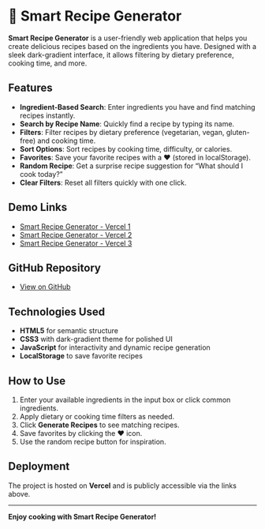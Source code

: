 # 🍳 Smart Recipe Generator

**Smart Recipe Generator** is a user-friendly web application that helps you create delicious recipes based on the ingredients you have. Designed with a sleek dark-gradient interface, it allows filtering by dietary preference, cooking time, and more.

## Features

- **Ingredient-Based Search**: Enter ingredients you have and find matching recipes instantly.  
- **Search by Recipe Name**: Quickly find a recipe by typing its name.  
- **Filters**: Filter recipes by dietary preference (vegetarian, vegan, gluten-free) and cooking time.  
- **Sort Options**: Sort recipes by cooking time, difficulty, or calories.  
- **Favorites**: Save your favorite recipes with a ❤️ (stored in localStorage).  
- **Random Recipe**: Get a surprise recipe suggestion for “What should I cook today?”  
- **Clear Filters**: Reset all filters quickly with one click.  

## Demo Links

- [Smart Recipe Generator - Vercel 1](https://smart-recipe-generator-phi.vercel.app)  
- [Smart Recipe Generator - Vercel 2](https://smart-recipe-generator-git-main-2k22aiml2212190-7670s-projects.vercel.app)  
- [Smart Recipe Generator - Vercel 3](https://smart-recipe-generator-h98jhr2it-2k22aiml2212190-7670s-projects.vercel.app)  

## GitHub Repository

- [View on GitHub](https://github.com/dhruvsingh895/smart-recipe-generator)

## Technologies Used

- **HTML5** for semantic structure  
- **CSS3** with dark-gradient theme for polished UI  
- **JavaScript** for interactivity and dynamic recipe generation  
- **LocalStorage** to save favorite recipes  

## How to Use

1. Enter your available ingredients in the input box or click common ingredients.  
2. Apply dietary or cooking time filters as needed.  
3. Click **Generate Recipes** to see matching recipes.  
4. Save favorites by clicking the ❤️ icon.  
5. Use the random recipe button for inspiration.  

## Deployment

The project is hosted on **Vercel** and is publicly accessible via the links above.

---

**Enjoy cooking with Smart Recipe Generator!**
